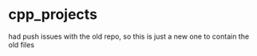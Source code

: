 # cpp_projects
had push issues with the old repo, so this is just a new one to contain the old files
